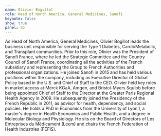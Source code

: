 ```yaml
---
name: Olivier Bogillot
role: Head of North America, General Medicines, Sanofi
keynote: false
show: true
panel: ab
---
```


As Head of North America, General Medicines, Olivier Bogillot leads the business unit responsible for serving the Type 1 Diabetes, CardioMetabolic, and Transplant communities. Prior to this role, Olivier was the President of Sanofi France, where he led the Strategic Committee and the Country Council of Sanofi France, coordinating all the activities of the French subsidiary and representing the Group to French Authorities and professional organizations. He joined Sanofi in 2015 and has held various positions within the company, including as Executive Director of Global Policy based in the U.S. and Chief of Staff to the CEO. Olivier held key roles in market access at Merck KGaA, Amgen, and Bristol-Myers Squibb before being appointed Chief of Staff to the Director at the Greater Paris Regional Health Agency in 2009. He subsequently joined the Presidency of the French Republic in 2011, as advisor for health, dependency, and social policies. He holds a PhD in Economics from the University of Lyon I, a master's degree in Health Economics and Public Health, and a degree in Molecular Biology and Physiology. He sits on the Board of Directors of Les Entreprises du Médicament (Leem) and chairs the French Federation of Health Industries (FEFIS).
